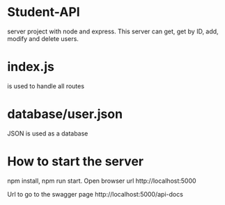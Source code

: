 # Student-API 

server project with node and express. This server can get, get by ID, add, modify and delete users. 

# index.js

is used to handle all routes

# database/user.json

JSON is used as a database

# How to start the server

<p>npm install, npm run start. Open browser url http://localhost:5000 </p>
<p>Url to go to the swagger page http://localhost:5000/api-docs </p>
